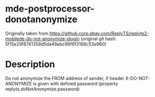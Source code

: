 # mde-postprocessor-donotanonymize

Originally taken from https://github.corp.ebay.com/ReplyTS/replyts2-mobilede-do-not-anonymize-plugin
(original git hash: 5f15e29f8741358d5da49ebc98f6f3168c53e960)

# Description

Do not anonymize the FROM address of sender, if header X-DO-NOT-ANONYMIZE is given with defined password (property replyts.doNotAnonymize.password)
